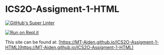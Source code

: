 # ICS2O-Assigment-1-HTML

[![GitHub's Super Linter](https://github.com/MT-Aiden/ICS2O-Assigment-1-HTML/workflows/GitHub's%20Super%20Linter/badge.svg)](https://github.com/MT-Aiden/ICS2O-Assigment-1-HTML/actions)

[![Run on Repl.it](https://repl.it/badge/github/MT-Aiden/ICS2O-Assigment-1-HTML)](https://repl.it/github/MT-Aiden/ICS2O-Assigment-1-HTML)

This site can be found at: [https://MT-Aiden.github.io/ICS2O-Assigment-1-HTML](https://MT-Aiden.github.io/ICS2O-Assigment-1-HTML)
